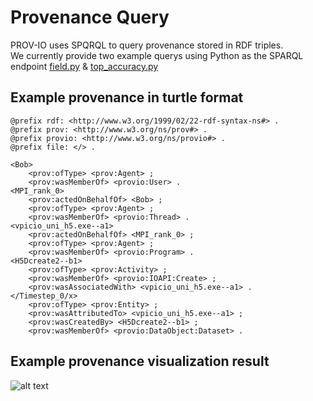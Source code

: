 # Provenance Query
PROV-IO uses SPQRQL to query provenance stored in RDF triples. <br />
We currently provide two example querys using Python as the SPARQL endpoint [field.py](https://github.com/hpc-io/prov-io/blob/master/user_engine/query/field.py) & [top_accuracy.py](https://github.com/hpc-io/prov-io/blob/master/user_engine/query/top_accuracy.py) <br />


## Example provenance in turtle format
```
@prefix rdf: <http://www.w3.org/1999/02/22-rdf-syntax-ns#> .
@prefix prov: <http://www.w3.org/ns/prov#> .
@prefix provio: <http://www.w3.org/ns/provio#> .
@prefix file: </> .

<Bob>
    <prov:ofType> <prov:Agent> ;
    <prov:wasMemberOf> <provio:User> .
<MPI_rank_0>
    <prov:actedOnBehalfOf> <Bob> ;
    <prov:ofType> <prov:Agent> ;
    <prov:wasMemberOf> <provio:Thread> .
<vpicio_uni_h5.exe--a1>
    <prov:actedOnBehalfOf> <MPI_rank_0> ;
    <prov:ofType> <prov:Agent> ;
    <prov:wasMemberOf> <provio:Program> .
<H5Dcreate2--b1>
    <prov:ofType> <prov:Activity> ;
    <prov:wasMemberOf> <provio:IOAPI:Create> ;
    <prov:wasAssociatedWith> <vpicio_uni_h5.exe--a1> .
</Timestep_0/x>
    <prov:ofType> <prov:Entity> ;
    <prov:wasAttributedTo> <vpicio_uni_h5.exe--a1> ;
    <prov:wasCreatedBy> <H5Dcreate2--b1> ;
    <prov:wasMemberOf> <provio:DataObject:Dataset> .
```
## Example provenance visualization result
![alt text](https://github.com/hpc-io/prov-io/blob/master/user_engine/visualizer/example_prov.png)



